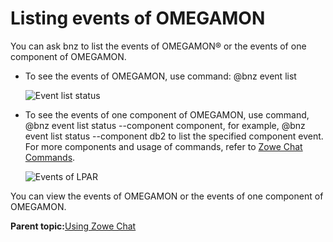 # Listing events of OMEGAMON

You can ask bnz to list the events of OMEGAMON® or the events of one component of OMEGAMON.

-   To see the events of OMEGAMON, use command: @bnz event list

    ![Event list status](bnz_event_list.png "Event list status")

-   To see the events of one component of OMEGAMON, use command, @bnz event list status --component component, for example, @bnz event list status --component db2 to list the specified component event. For more components and usage of commands, refer to [Zowe Chat Commands](chatops_cli_cli.md).

    ![Events of LPAR](bnz_event_db2.png "Events of LPAR")


You can view the events of OMEGAMON or the events of one component of OMEGAMON.

**Parent topic:**[Using Zowe Chat](chatops_first_steps.md)

